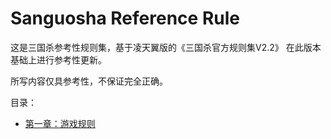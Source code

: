 ﻿# Sanguosha Reference Rule

这是三国杀参考性规则集，基于凌天翼版的《三国杀官方规则集V2.2》
在此版本基础上进行参考性更新。

所写内容仅具参考性，不保证完全正确。

目录：

* [第一章：游戏规则](https://github.com/guiling0/sgsrule/blob/master/Chapter1/Section0.md)